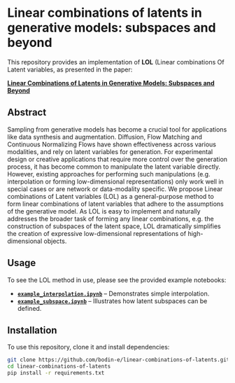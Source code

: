 # Linear combinations of latents in generative models: subspaces and beyond

This repository provides an implementation of **LOL** (Linear combinations Of Latent variables, as presented in the paper:

[**Linear Combinations of Latents in Generative Models: Subspaces and Beyond**](https://arxiv.org/pdf/2408.08558)

## Abstract
Sampling from generative models has become a crucial tool for applications like data synthesis and augmentation. 
Diffusion, Flow Matching and Continuous Normalizing Flows have shown effectiveness across various modalities, 
and rely on latent variables for generation. 
For experimental design or creative applications that require more control over the generation process, 
it has become common to manipulate the latent variable directly. 
However, existing approaches for performing such manipulations (e.g. interpolation or forming low-dimensional representations) 
only work well in special cases or are network or data-modality specific. 
We propose Linear combinations of Latent variables (LOL) as a general-purpose method to form linear combinations of latent 
variables that adhere to the assumptions of the generative model. As LOL is easy to implement and naturally addresses 
the broader task of forming any linear combinations, e.g. the construction of subspaces of the latent space, 
LOL dramatically simplifies the creation of expressive low-dimensional representations of high-dimensional objects.

## Usage
To see the LOL method in use, please see the provided example notebooks:

- **[`example_interpolation.ipynb`](example_interpolation.ipynb)** – Demonstrates simple interpolation.
- **[`example_subspace.ipynb`](example_subspace.ipynb)** – Illustrates how latent subspaces can be defined. 

## Installation
To use this repository, clone it and install dependencies:

```sh
git clone https://github.com/bodin-e/linear-combinations-of-latents.git
cd linear-combinations-of-latents
pip install -r requirements.txt
